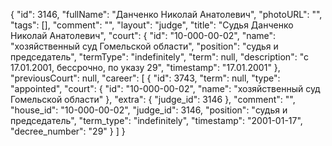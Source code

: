 {
    "id": 3146,
    "fullName": "Данченко Николай Анатолевич",
    "photoURL": "",
    "tags": [],
    "comment": "",
    "layout": "judge",
    "title": "Судья Данченко Николай Анатолевич",
    "court": {
        "id": "10-000-00-02",
        "name": "хозяйственный суд Гомельской области",
        "position": "судья и председатель",
        "termType": "indefinitely",
        "term": null,
        "description": "c 17.01.2001, бессрочно, по указу 29",
        "timestamp": "17.01.2001"
    },
    "previousCourt": null,
    "career": [
        {
            "id": 3743,
            "term": null,
            "type": "appointed",
            "court": {
                "id": "10-000-00-02",
                "name": "хозяйственный суд Гомельской области"
            },
            "extra": {
                "judge_id": 3146
            },
            "comment": "",
            "house_id": "10-000-00-02",
            "judge_id": 3146,
            "position": "судья и председатель",
            "term_type": "indefinitely",
            "timestamp": "2001-01-17",
            "decree_number": "29"
        }
    ]
}